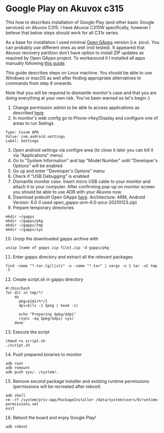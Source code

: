 # Google Play on Akuvox c315

This how to describes installation of Google Play (and other basic Google services) on Akuvox C315. I have Akuvox C315W specifically, however I believe that below steps should work for all C31x series. 

As a base for installation I used minimal [Open GApps](https://opengapps.org/) version (i.e. pico). You can probably use different ones as well (not tested). It appeared that Akuvox recovery partition don't have option to install ZIP updates as required by Open GApps project. To workaround it I installed all apps manually following [this guide](https://tinkerboarding.co.uk/forum/thread-553.html). 

This guide describes steps on Linux machine. You should be able to use Windows or macOS as well after finding appropriate alternatives to commands from step 9 onwards.

Note that you will be required to dismantle monitor's case and that you are doing everything at your own risk. You've been warned so let's begin :)

1. Change permission admin to be able to access applications as described [here](http://wiki.akuvox.com/doku.php?id=indoor_monitor:feature_guides:how_to_install_apk_on_android_indoor_monitor)
2. In monitor's web config go to Phone->Key/Display and configure one of areas to run Setings
```
Type: Cusom APK
Value: com.android.settings
Label: Settings
```
3. Open android settings via configre area (to close it later you can kill it via "Applications" menu)
4. Go to "System Information" and tap "Model Number" until "Developer's Options" will be enabled
5. Go up and enter "Developer's Options" menu
6. Check if "USB Debugging" is enabled
7. Dismantle monitor case. Insert micro USB cable to your monitor and attach it to your computer. After confirming pop-up on monitor screen you should be able to use ADB with your Akuvox now.
8. Download prebuilt Open GApps [here](https://sourceforge.net/projects/opengapps/files/arm/). Architecture: ARM, Android Version: 6.0 (I used open_gapps-arm-6.0-pico-20210123.zip)
9. Prepare temporary directories
```
mkdir ~/gapps
mkdir ~/gapps/pkg
mkdir ~/gapps/tmp
mkdir ~/gapps/sys
```
10. Unzip the downloaded gapps archive with
```
unzip [name of gapps zip file].zip -d gapps/pkg
```
11. Enter gapps directory and extract all the relevant packages
```
find -name "*.tar.[g|l|x]z" -o -name "*.tar" | xargs -n 1 tar -xC tmp -f
```
12. Create script.sh in gapps directory
```
#!/bin/bash
for dir in tmp/*/
    do
      pkg=${dir%*/}
      dpi=$(ls -1 $pkg | head -1)

      echo "Preparing $pkg/$dpi"
      rsync -aq $pkg/$dpi/ sys/
    done
```
13. Execute the script
```
chmod +x script.sh
./script.sh
```
14. Push prepared binaries to monitor
```
adb root
adb remount
adb push sys/. /system/.
```
15. Remove second package installer and existing runtime permissions (permissions will be recreated after reboot)
```
adb shell
rm -rf /system/priv-app/PackageInstaller /data/system/users/0/runtime-permissions.xml
exit
```
16. Reboot the board and enjoy Google Play!
```
adb reboot
```

